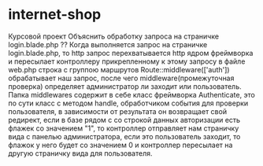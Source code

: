 # internet-shop
Курсовой проект
Объяснить обработку запроса на страничке login.blade.php ??
Когда выполняется запрос на страничке login.blade.php, то http запрос перехватывается http ядром фреймворка и пересылает контроллеру прикрепленному к этому запросу в файле web.php строка с группою маршрутов Route::middleware(['auth']) обрабатывает наш запрос, после чего middleware(промежуточная проверка) определяет администратор ли заходит или пользователь. Папка middlewares содержит в себе класс фреймворка Authenticate, это по сути класс с методом handle, обработчиком события для проверки пользователя, в зависимости от результата он возвращает свой редирект, если в базе рядом с со строкой данных авторизации есть флажек со значением "1", то контроллер отправляет нам страничку вида с панелью администратора, если это пользователь заходит, то флажок у него будет со значением 0 и контроллер пересылает на другую страничку вида для пользователя.
